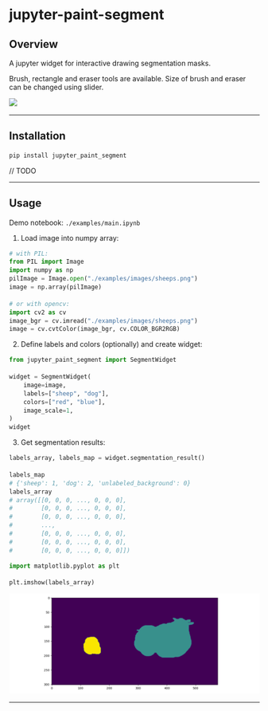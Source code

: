 # jupyter-paint-segment


## Overview

A jupyter widget for interactive drawing segmentation masks.

Brush, rectangle and eraser tools are available.
Size of brush and eraser can be changed using slider.


![](./docs/images/sheep_dog_interactive_v2.gif)


---

## Installation

```sh
pip install jupyter_paint_segment
```
// TODO


---

## Usage

Demo notebook: `./examples/main.ipynb`


1. Load image into numpy array:
```python
# with PIL: 
from PIL import Image
import numpy as np
pilImage = Image.open("./examples/images/sheeps.png")
image = np.array(pilImage)

# or with opencv:
import cv2 as cv
image_bgr = cv.imread("./examples/images/sheeps.png")
image = cv.cvtColor(image_bgr, cv.COLOR_BGR2RGB)
```

2. Define labels and colors (optionally) and create widget:
```python
from jupyter_paint_segment import SegmentWidget

widget = SegmentWidget(
    image=image,
    labels=["sheep", "dog"],
    colors=["red", "blue"],
    image_scale=1,
)
widget
```


3. Get segmentation results:
```python
labels_array, labels_map = widget.segmentation_result()

labels_map
# {'sheep': 1, 'dog': 2, 'unlabeled_background': 0}
labels_array
# array([[0, 0, 0, ..., 0, 0, 0],
#        [0, 0, 0, ..., 0, 0, 0],
#        [0, 0, 0, ..., 0, 0, 0],
#        ...,
#        [0, 0, 0, ..., 0, 0, 0],
#        [0, 0, 0, ..., 0, 0, 0],
#        [0, 0, 0, ..., 0, 0, 0]])
```

```python
import matplotlib.pyplot as plt

plt.imshow(labels_array)
```

![](./docs/images/result_seg_mask.png)


---


